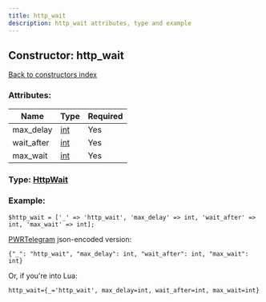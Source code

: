 ```yaml
---
title: http_wait
description: http_wait attributes, type and example
---
```

## Constructor: http\_wait  
[Back to constructors index](index.md)



### Attributes:

| Name     |    Type       | Required |
|----------|---------------|----------|
|max\_delay|[int](../types/int.md) | Yes|
|wait\_after|[int](../types/int.md) | Yes|
|max\_wait|[int](../types/int.md) | Yes|



### Type: [HttpWait](../types/HttpWait.md)


### Example:

```
$http_wait = ['_' => 'http_wait', 'max_delay' => int, 'wait_after' => int, 'max_wait' => int];
```  

[PWRTelegram](https://pwrtelegram.xyz) json-encoded version:

```
{"_": "http_wait", "max_delay": int, "wait_after": int, "max_wait": int}
```


Or, if you're into Lua:  


```
http_wait={_='http_wait', max_delay=int, wait_after=int, max_wait=int}

```


